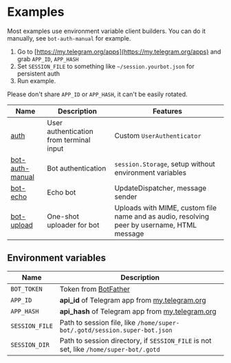# Examples

Most examples use environment variable client builders.
You can do it manually, see `bot-auth-manual` for example.

1. Go to [https://my.telegram.org/apps](https://my.telegram.org/apps) and grab `APP_ID`, `APP_HASH`
2. Set `SESSION_FILE` to something like `~/session.yourbot.json` for persistent auth
3. Run example.

Please don't share `APP_ID` or `APP_HASH`, it can't be easily rotated.

| Name                                        | Description         | Features |
|---------------------------------------------|---------------------|----------|
| [auth](auth/main.go)                        | User authentication from terminal input | Custom `UserAuthenticator`
| [bot-auth-manual](bot-auth-manual/main.go)  | Bot authentication  | `session.Storage`, setup without environment variables
| [bot-echo](bot-echo/main.go)                | Echo bot            | UpdateDispatcher, message sender
| [bot-upload](bot-upload/main.go)            | One-shot uploader for bot | Uploads with MIME, custom file name and as audio, resolving peer by username, HTML message

## Environment variables

| Name             | Description
|------------------|---------------
| `BOT_TOKEN`      | Token from [BotFather](https://telegram.me/BotFather)
| `APP_ID`         | **api_id** of Telegram app from [my.telegram.org](https://my.telegram.org/apps)
| `APP_HASH`       | **api_hash** of Telegram app from [my.telegram.org](https://my.telegram.org/apps)
| `SESSION_FILE`   | Path to session file, like `/home/super-bot/.gotd/session.super-bot.json`
| `SESSION_DIR`    | Path to session directory, if `SESSION_FILE` is not set, like `/home/super-bot/.gotd`
